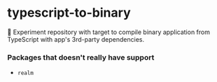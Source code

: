# typescript-to-binary
 🧪 Experiment repository with target to compile binary application from TypeScript with app's 3rd-party dependencies.


### Packages that doesn't really have support
- `realm`